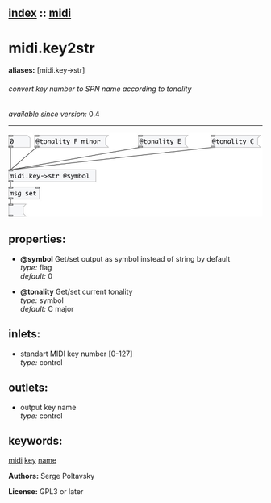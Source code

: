 [index](index.html) :: [midi](category_midi.html)
---

# midi.key2str
**aliases:** [midi.key-&gt;str]


###### convert key number to SPN name according to tonality

*available since version:* 0.4

---




[![example](../examples/img/midi.key2str.jpg)](../examples/pd/midi.key2str.pd)







## properties:

* **@symbol** 
Get/set output as symbol instead of string by default<br>
_type:_ flag<br>
_default:_ 0<br>

* **@tonality** 
Get/set current tonality<br>
_type:_ symbol<br>
_default:_ C major<br>



## inlets:

* standart MIDI key number [0-127]<br>
_type:_ control



## outlets:

* output key name<br>
_type:_ control



## keywords:

[midi](keywords/midi.html)
[key](keywords/key.html)
[name](keywords/name.html)






**Authors:** Serge Poltavsky




**License:** GPL3 or later





